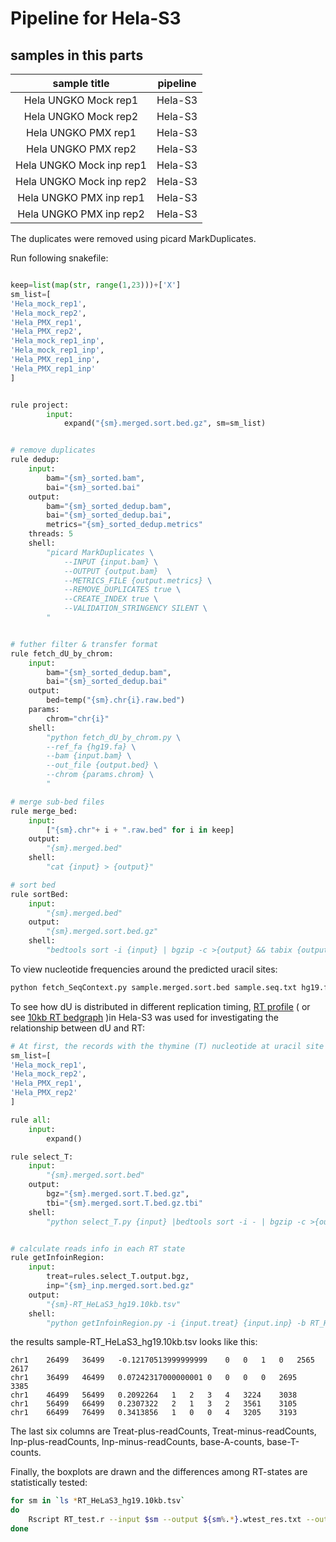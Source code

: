 # Pipeline for Hela-S3

## samples in this parts
| sample title | pipeline |
| :---: | :---: |
| Hela UNGKO Mock rep1 | Hela-S3 |
| Hela UNGKO Mock rep2 | Hela-S3 |
| Hela UNGKO PMX rep1 | Hela-S3 |
| Hela UNGKO PMX rep2 | Hela-S3 |
| Hela UNGKO Mock inp rep1 | Hela-S3 |
| Hela UNGKO Mock inp rep2 | Hela-S3 |
| Hela UNGKO PMX inp rep1 | Hela-S3 |
| Hela UNGKO PMX inp rep2 | Hela-S3 |


The duplicates were removed using picard MarkDuplicates. 

Run following snakefile:
```python

keep=list(map(str, range(1,23)))+['X']
sm_list=[
'Hela_mock_rep1',
'Hela_mock_rep2',
'Hela_PMX_rep1',
'Hela_PMX_rep2',
'Hela_mock_rep1_inp',
'Hela_mock_rep1_inp',
'Hela_PMX_rep1_inp',
'Hela_PMX_rep1_inp'
]


rule project:
		input:
			expand("{sm}.merged.sort.bed.gz", sm=sm_list)


# remove duplicates
rule dedup:
	input:
		bam="{sm}_sorted.bam",
		bai="{sm}_sorted.bai"
	output:
		bam="{sm}_sorted_dedup.bam",
		bai="{sm}_sorted_dedup.bai",
		metrics="{sm}_sorted_dedup.metrics"
	threads: 5
	shell:
		"picard MarkDuplicates \
			--INPUT {input.bam} \
			--OUTPUT {output.bam}  \
			--METRICS_FILE {output.metrics} \
			--REMOVE_DUPLICATES true \
			--CREATE_INDEX true \
			--VALIDATION_STRINGENCY SILENT \
		"


# futher filter & transfer format
rule fetch_dU_by_chrom:
	input:
		bam="{sm}_sorted_dedup.bam",
		bai="{sm}_sorted_dedup.bai"
	output:
		bed=temp("{sm}.chr{i}.raw.bed")
	params:
		chrom="chr{i}"
	shell:
		"python fetch_dU_by_chrom.py \
		--ref_fa {hg19.fa} \
		--bam {input.bam} \
		--out_file {output.bed} \
		--chrom {params.chrom} \
		"

# merge sub-bed files
rule merge_bed:
	input:
		["{sm}.chr"+ i + ".raw.bed" for i in keep]
	output:
		"{sm}.merged.bed"
	shell:
		"cat {input} > {output}"

# sort bed
rule sortBed:
	input:
		"{sm}.merged.bed"
	output:
		"{sm}.merged.sort.bed.gz"
	shell:
		"bedtools sort -i {input} | bgzip -c >{output} && tabix {output}"

```

To view nucleotide frequencies around the predicted uracil sites:
```bash
python fetch_SeqContext.py sample.merged.sort.bed sample.seq.txt hg19.fa
```

To see how dU is distributed in different replication timing, [RT profile](https://www2.replicationdomain.com/) ( or see [10kb RT bedgraph](https://github.com/Jyyin333/Ucaps-seq/blob/main/files/RT_HeLaS3_hg19.10kb.bedgraph) )in Hela-S3 was used for investigating the relationship between dU and RT:
```python
# At first, the records with the thymine (T) nucleotide at uracil site were selected
sm_list=[
'Hela_mock_rep1',
'Hela_mock_rep2',
'Hela_PMX_rep1',
'Hela_PMX_rep2'
]

rule all:
	input:
		expand()

rule select_T:
	input:
		"{sm}.merged.sort.bed"
	output:
		bgz="{sm}.merged.sort.T.bed.gz",
		tbi="{sm}.merged.sort.T.bed.gz.tbi"
	shell:
		"python select_T.py {input} |bedtools sort -i - | bgzip -c >{output.bgz} && tabix {output.bgz}"


# calculate reads info in each RT state
rule getInfoinRegion:
	input:
		treat=rules.select_T.output.bgz,
		inp="{sm}_inp.merged.sort.bed.gz"
	output:
		"{sm}-RT_HeLaS3_hg19.10kb.tsv"
	shell:
		"python getInfoinRegion.py -i {input.treat} {input.inp} -b RT_HeLaS3_hg19.10kb.bedgraph -g hg19.2bit -o {output}"


```
the results sample-RT_HeLaS3_hg19.10kb.tsv looks like this:
```
chr1	26499	36499	-0.12170513999999999	0	0	1	0	2565	2617
chr1	36499	46499	0.07242317000000001	0	0	0	0	2695	3385
chr1	46499	56499	0.2092264	1	2	3	4	3224	3038
chr1	56499	66499	0.2307322	2	1	3	2	3561	3105
chr1	66499	76499	0.3413856	1	0	0	4	3205	3193
```
The last six columns are Treat-plus-readCounts, Treat-minus-readCounts, Inp-plus-readCounts, Inp-minus-readCounts, base-A-counts, base-T-counts.

Finally, the boxplots are drawn and the differences among RT-states are statistically tested:
```bash
for sm in `ls *RT_HeLaS3_hg19.10kb.tsv`
do
	Rscript RT_test.r --input $sm --output ${sm%.*}.wtest_res.txt --outfig ${sm%.*}.pdf
done

```
